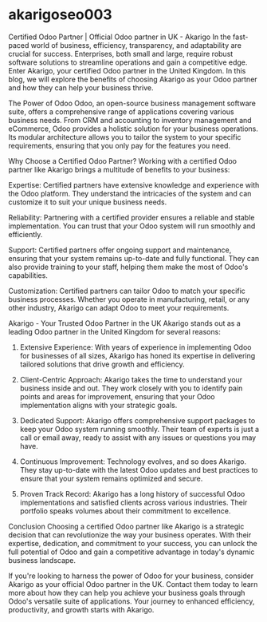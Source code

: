 # akarigoseo003
Certified Odoo Partner | Official Odoo partner in UK - Akarigo
In the fast-paced world of business, efficiency, transparency, and adaptability are crucial for success. Enterprises, both small and large, require robust software solutions to streamline operations and gain a competitive edge. Enter Akarigo, your certified Odoo partner in the United Kingdom. In this blog, we will explore the benefits of choosing Akarigo as your Odoo partner and how they can help your business thrive.

The Power of Odoo
Odoo, an open-source business management software suite, offers a comprehensive range of applications covering various business needs. From CRM and accounting to inventory management and eCommerce, Odoo provides a holistic solution for your business operations. Its modular architecture allows you to tailor the system to your specific requirements, ensuring that you only pay for the features you need.

Why Choose a Certified Odoo Partner?
Working with a certified Odoo partner like Akarigo brings a multitude of benefits to your business:

Expertise: Certified partners have extensive knowledge and experience with the Odoo platform. They understand the intricacies of the system and can customize it to suit your unique business needs.

Reliability: Partnering with a certified provider ensures a reliable and stable implementation. You can trust that your Odoo system will run smoothly and efficiently.

Support: Certified partners offer ongoing support and maintenance, ensuring that your system remains up-to-date and fully functional. They can also provide training to your staff, helping them make the most of Odoo's capabilities.

Customization: Certified partners can tailor Odoo to match your specific business processes. Whether you operate in manufacturing, retail, or any other industry, Akarigo can adapt Odoo to meet your requirements.

Akarigo - Your Trusted Odoo Partner in the UK
Akarigo stands out as a leading Odoo partner in the United Kingdom for several reasons:

1. Extensive Experience:
With years of experience in implementing Odoo for businesses of all sizes, Akarigo has honed its expertise in delivering tailored solutions that drive growth and efficiency.

2. Client-Centric Approach:
Akarigo takes the time to understand your business inside and out. They work closely with you to identify pain points and areas for improvement, ensuring that your Odoo implementation aligns with your strategic goals.

3. Dedicated Support:
Akarigo offers comprehensive support packages to keep your Odoo system running smoothly. Their team of experts is just a call or email away, ready to assist with any issues or questions you may have.

4. Continuous Improvement:
Technology evolves, and so does Akarigo. They stay up-to-date with the latest Odoo updates and best practices to ensure that your system remains optimized and secure.

5. Proven Track Record:
Akarigo has a long history of successful Odoo implementations and satisfied clients across various industries. Their portfolio speaks volumes about their commitment to excellence.

Conclusion
Choosing a certified Odoo partner like Akarigo is a strategic decision that can revolutionize the way your business operates. With their expertise, dedication, and commitment to your success, you can unlock the full potential of Odoo and gain a competitive advantage in today's dynamic business landscape.

If you're looking to harness the power of Odoo for your business, consider Akarigo as your official Odoo partner in the UK. Contact them today to learn more about how they can help you achieve your business goals through Odoo's versatile suite of applications. Your journey to enhanced efficiency, productivity, and growth starts with Akarigo.







